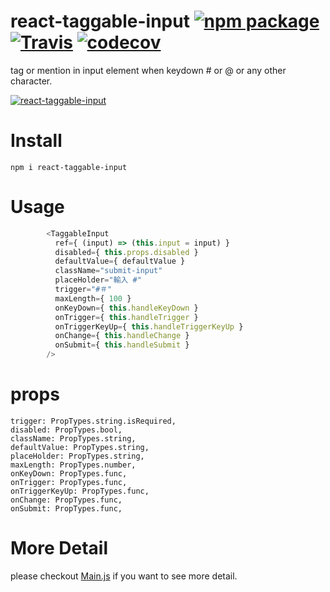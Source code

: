 # react-taggable-input [![npm package][npm-badge]][npm] [![Travis][build-badge]][build] [![codecov][codecov-badge]][codecov]

tag or mention in input element when keydown # or @ or any other character.

[![react-taggable-input](http://bingo.d.pr/LG6X.gif)](http://blog.blackbing.net/react-taggable-input/)


# Install 

```
npm i react-taggable-input
```

# Usage
```js
        <TaggableInput
          ref={ (input) => (this.input = input) }
          disabled={ this.props.disabled }
          defaultValue={ defaultValue }
          className="submit-input"
          placeHolder="輸入 #"
          trigger="#＃"
          maxLength={ 100 }
          onKeyDown={ this.handleKeyDown }
          onTrigger={ this.handleTrigger }
          onTriggerKeyUp={ this.handleTriggerKeyUp }
          onChange={ this.handleChange }
          onSubmit={ this.handleSubmit }
        />
```

# props

```
trigger: PropTypes.string.isRequired,
disabled: PropTypes.bool,
className: PropTypes.string,
defaultValue: PropTypes.string,
placeHolder: PropTypes.string,
maxLength: PropTypes.number,
onKeyDown: PropTypes.func,
onTrigger: PropTypes.func,
onTriggerKeyUp: PropTypes.func,
onChange: PropTypes.func,
onSubmit: PropTypes.func,
```

# More Detail

please checkout [Main.js](https://github.com/blackbing/react-taggable-input/blob/master/src/components/Main.js) if you want to see more detail.

[npm-badge]: https://img.shields.io/npm/v/react-taggable-input.svg?style=flat-square
[npm]: https://www.npmjs.com/package/react-taggable-input

[build-badge]: https://img.shields.io/travis/blackbing/react-taggable-input/master.svg?style=flat-square
[build]: https://travis-ci.org/blackbing/react-taggable-input

[codecov-badge]: https://codecov.io/gh/blackbing/react-taggable-input/branch/master/graph/badge.svg
[codecov]: https://codecov.io/gh/blackbing/react-taggable-input


